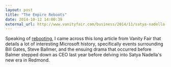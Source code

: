 ```yaml
---
layout: post
title: "The Empire Reboots"
date: 2014-10-12 14:00:39
external_url: http://www.vanityfair.com/business/2014/11/satya-nadella-bill-gates-steve-ballmer-microsoft.print
---
```

Speaking of [rebooting](/2014/10/reboot), I came across this long article from Vanity Fair that details a lot of interesting Microsoft history, specifically events surrounding Bill Gates, Steve Ballmer, and the ensuing drama that occurred before Balmer stepped down as CEO last year before delving into Satya Nadella's new era in Redmond.